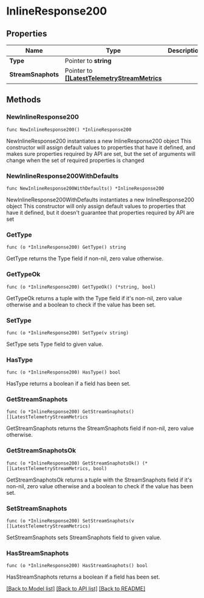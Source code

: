 # InlineResponse200

## Properties

Name | Type | Description | Notes
------------ | ------------- | ------------- | -------------
**Type** | Pointer to **string** |  | [optional] 
**StreamSnaphots** | Pointer to [**[]LatestTelemetryStreamMetrics**](LatestTelemetryStreamMetrics.md) |  | [optional] 

## Methods

### NewInlineResponse200

`func NewInlineResponse200() *InlineResponse200`

NewInlineResponse200 instantiates a new InlineResponse200 object
This constructor will assign default values to properties that have it defined,
and makes sure properties required by API are set, but the set of arguments
will change when the set of required properties is changed

### NewInlineResponse200WithDefaults

`func NewInlineResponse200WithDefaults() *InlineResponse200`

NewInlineResponse200WithDefaults instantiates a new InlineResponse200 object
This constructor will only assign default values to properties that have it defined,
but it doesn't guarantee that properties required by API are set

### GetType

`func (o *InlineResponse200) GetType() string`

GetType returns the Type field if non-nil, zero value otherwise.

### GetTypeOk

`func (o *InlineResponse200) GetTypeOk() (*string, bool)`

GetTypeOk returns a tuple with the Type field if it's non-nil, zero value otherwise
and a boolean to check if the value has been set.

### SetType

`func (o *InlineResponse200) SetType(v string)`

SetType sets Type field to given value.

### HasType

`func (o *InlineResponse200) HasType() bool`

HasType returns a boolean if a field has been set.

### GetStreamSnaphots

`func (o *InlineResponse200) GetStreamSnaphots() []LatestTelemetryStreamMetrics`

GetStreamSnaphots returns the StreamSnaphots field if non-nil, zero value otherwise.

### GetStreamSnaphotsOk

`func (o *InlineResponse200) GetStreamSnaphotsOk() (*[]LatestTelemetryStreamMetrics, bool)`

GetStreamSnaphotsOk returns a tuple with the StreamSnaphots field if it's non-nil, zero value otherwise
and a boolean to check if the value has been set.

### SetStreamSnaphots

`func (o *InlineResponse200) SetStreamSnaphots(v []LatestTelemetryStreamMetrics)`

SetStreamSnaphots sets StreamSnaphots field to given value.

### HasStreamSnaphots

`func (o *InlineResponse200) HasStreamSnaphots() bool`

HasStreamSnaphots returns a boolean if a field has been set.


[[Back to Model list]](../README.md#documentation-for-models) [[Back to API list]](../README.md#documentation-for-api-endpoints) [[Back to README]](../README.md)


